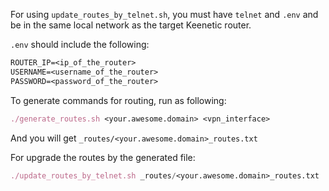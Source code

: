 For using `update_routes_by_telnet.sh`, you must have `telnet` and `.env` and be in the same local network as the target Keenetic router.

`.env` should include the following:

```txt
ROUTER_IP=<ip_of_the_router>
USERNAME=<username_of_the_router>
PASSWORD=<password_of_the_router>
```

To generate commands for routing, run as following:

```nix
./generate_routes.sh <your.awesome.domain> <vpn_interface>
```

And you will get `_routes/<your.awesome.domain>_routes.txt`

For upgrade the routes by the generated file:

```nix
./update_routes_by_telnet.sh _routes/<your.awesome.domain>_routes.txt
```
